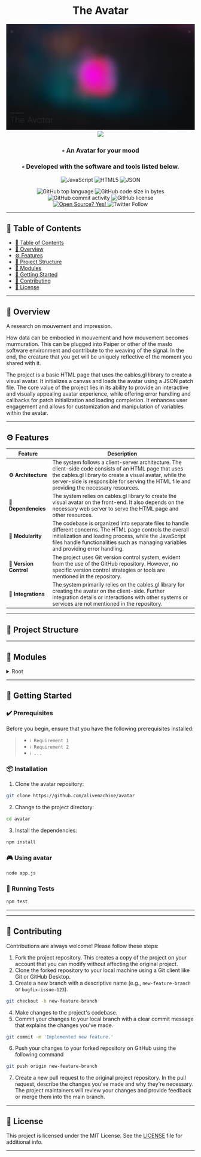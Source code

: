<div align="center">
<h1 align="center">
<br>The Avatar
</h1>
  
  <img src="https://github.com/alivemachine/Avatar/blob/main/screenshot.png" />
  <img src="https://alivemachine.io/image/galeriehd/avatar03.jpg" />
  
<h3>◦ An Avatar for your mood</h3>
<h3>◦ Developed with the software and tools listed below.</h3>

<p align="center">
<img src="https://img.shields.io/badge/JavaScript-F7DF1E.svg?style&logo=JavaScript&logoColor=black" alt="JavaScript" />
<img src="https://img.shields.io/badge/HTML5-E34F26.svg?style&logo=HTML5&logoColor=white" alt="HTML5" />
<img src="https://img.shields.io/badge/JSON-000000.svg?style&logo=JSON&logoColor=white" alt="JSON" />
</p>
<img src="https://img.shields.io/github/languages/top/alivemachine/avatar?style&color=5D6D7E" alt="GitHub top language" />
<img src="https://img.shields.io/github/languages/code-size/alivemachine/avatar?style&color=5D6D7E" alt="GitHub code size in bytes" />
<img src="https://img.shields.io/github/commit-activity/m/alivemachine/avatar?style&color=5D6D7E" alt="GitHub commit activity" />
<img src="https://img.shields.io/github/license/alivemachine/avatar?style&color=5D6D7E" alt="GitHub license" />
<br>
<a href="https://github.com/Naereen/badges/">
<img src="https://badgen.net/badge/Open%20Source%20%3F/Yes%21/blue?icon=github" alt="Open Source? Yes!" />
</a>
<img src="https://img.shields.io/twitter/follow/heymaslo?style=social" alt="Twitter Follow" />

</div>

---

## 📒 Table of Contents
- [📒 Table of Contents](#-table-of-contents)
- [📍 Overview](#-overview)
- [⚙️ Features](#-features)
- [📂 Project Structure](#project-structure)
- [🧩 Modules](#modules)
- [🚀 Getting Started](#-getting-started)
- [🤝 Contributing](#-contributing)
- [📄 License](#-license)

---


## 📍 Overview

A research on mouvement and impression.

How data can be embodied in mouvement and how mouvement becomes murmuration. This can be plugged into Paiper or other of the maslo software environment and contribute to the weaving of the signal. In the end, the creature that you get will be uniquely reflective of the moment you shared with it.

The project is a basic HTML page that uses the cables.gl library to create a visual avatar. It initializes a canvas and loads the avatar using a JSON patch file. The core value of the project lies in its ability to provide an interactive and visually appealing avatar experience, while offering error handling and callbacks for patch initialization and loading completion. It enhances user engagement and allows for customization and manipulation of variables within the avatar.

---

## ⚙️ Features

| Feature                | Description                           |
| ---------------------- | ------------------------------------- |
| **⚙️ Architecture**     | The system follows a client-server architecture. The client-side code consists of an HTML page that uses the cables.gl library to create a visual avatar, while the server-side is responsible for serving the HTML file and providing the necessary resources. |
| **🔗 Dependencies**    | The system relies on cables.gl library to create the visual avatar on the front-end. It also depends on the necessary web server to serve the HTML page and other resources. |
| **🧩 Modularity**      | The codebase is organized into separate files to handle different concerns. The HTML page controls the overall initialization and loading process, while the JavaScript files handle functionalities such as managing variables and providing error handling. |
| **🔀 Version Control** | The project uses Git version control system, evident from the use of the GitHub repository. However, no specific version control strategies or tools are mentioned in the repository. |
| **🔌 Integrations**    | The system primarily relies on the cables.gl library for creating the avatar on the client-side. Further integration details or interactions with other systems or services are not mentioned in the repository. |

---


## 📂 Project Structure




---

## 🧩 Modules

<details closed><summary>Root</summary>

| File                                                                                     | Summary                                                                                                                                                                                                                                                               |
| ---                                                                                      | ---                                                                                                                                                                                                                                                                   |
| [index.html](https://github.com/alivemachine/avatar/blob/main/index.html)                | This code is a basic HTML page that uses cables.gl library to create a visual avatar. It initializes the canvas and loads the avatar by referencing a JSON patch file. It also includes error handling and callbacks for patch initialization and loading completion. |
| [cables.min.js](https://github.com/alivemachine/avatar/blob/main/js\cables.min.js)       | HTTPStatus Exception: 400                                                                                                                                                                                                                                             |
| [libs.core.min.js](https://github.com/alivemachine/avatar/blob/main/js\libs.core.min.js) | HTTPStatus Exception: 400                                                                                                                                                                                                                                             |
| [ops.js](https://github.com/alivemachine/avatar/blob/main/js\ops.js)                     | HTTPStatus Exception: 400                                                                                                                                                                                                                                             |
| [vargetset.js](https://github.com/alivemachine/avatar/blob/main/js\vargetset.js)         | The code provides functionalities for setting and getting variables in CABLES, including creating and renaming variables, updating values, and managing variable references.                                                                                          |

</details>

---

## 🚀 Getting Started

### ✔️ Prerequisites

Before you begin, ensure that you have the following prerequisites installed:
> - `ℹ️ Requirement 1`
> - `ℹ️ Requirement 2`
> - `ℹ️ ...`

### 📦 Installation

1. Clone the avatar repository:
```sh
git clone https://github.com/alivemachine/avatar
```

2. Change to the project directory:
```sh
cd avatar
```

3. Install the dependencies:
```sh
npm install
```

### 🎮 Using avatar

```sh
node app.js
```

### 🧪 Running Tests
```sh
npm test
```

---


---

## 🤝 Contributing

Contributions are always welcome! Please follow these steps:
1. Fork the project repository. This creates a copy of the project on your account that you can modify without affecting the original project.
2. Clone the forked repository to your local machine using a Git client like Git or GitHub Desktop.
3. Create a new branch with a descriptive name (e.g., `new-feature-branch` or `bugfix-issue-123`).
```sh
git checkout -b new-feature-branch
```
4. Make changes to the project's codebase.
5. Commit your changes to your local branch with a clear commit message that explains the changes you've made.
```sh
git commit -m 'Implemented new feature.'
```
6. Push your changes to your forked repository on GitHub using the following command
```sh
git push origin new-feature-branch
```
7. Create a new pull request to the original project repository. In the pull request, describe the changes you've made and why they're necessary.
The project maintainers will review your changes and provide feedback or merge them into the main branch.

---
## 📄 License

This project is licensed under the MIT License. See the [LICENSE](https://docs.github.com/en/communities/setting-up-your-project-for-healthy-contributions/adding-a-license-to-a-repository) file for additional info.

---
